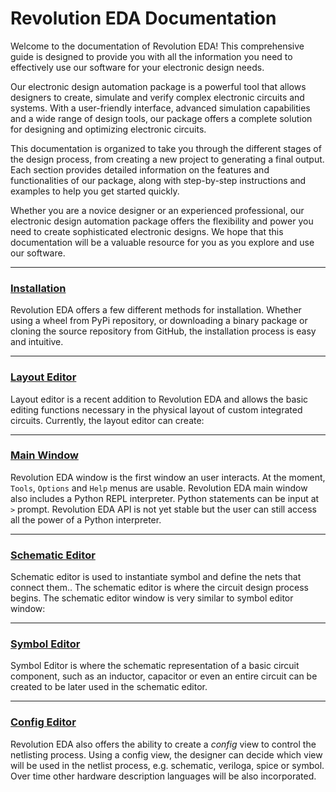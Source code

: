 # Revolution EDA Documentation

Welcome to the documentation of Revolution EDA! This comprehensive guide is designed to provide you with all the information you need to effectively use our software for your electronic design needs.

Our electronic design automation package is a powerful tool that allows designers to create, simulate and verify complex electronic circuits and systems. With a user-friendly interface, advanced simulation capabilities and a wide range of design tools, our package offers a complete solution for designing and optimizing electronic circuits.

This documentation is organized to take you through the different stages of the design process, from creating a new project to generating a final output. Each section provides detailed information on the features and functionalities of our package, along with step-by-step instructions and examples to help you get started quickly.

Whether you are a novice designer or an experienced professional, our electronic design automation package offers the flexibility and power you need to create sophisticated electronic designs. We hope that this documentation will be a valuable resource for you as you explore and use our software.



------

### [Installation](./installation.md)

Revolution EDA offers a few different methods for installation. Whether using a wheel from PyPi repository, or downloading a binary package or cloning the source repository from GitHub, the installation process is easy and intuitive.

------

### [Layout Editor](./layoutTutorial.md)

Layout editor is a recent addition to Revolution EDA and allows the basic editing functions necessary in the physical layout of custom integrated circuits. Currently, the layout editor can create:

------

### [Main Window](./revedaMainWindow.md)

Revolution EDA window is the first window an user interacts. At the moment, `Tools`, `Options` and `Help` menus are usable. Revolution EDA main window also includes a Python REPL interpreter. Python statements can be input at `>` prompt. Revolution EDA API is not yet stable but the user can still access all the power of a Python interpreter.

------

### [Schematic Editor](./schematicTutorial.md)

Schematic editor is used to instantiate symbol and define the nets that connect them.. The schematic editor is where the circuit design process begins. The schematic editor window is very similar to symbol editor window:

------

### [Symbol Editor](./symbolTutorial.md)

Symbol Editor is where the schematic representation of a basic circuit component, such as an inductor, capacitor or even an entire circuit can be created to be later used in the schematic editor.

------

### [Config Editor](./configEditor.md)

Revolution EDA also offers the ability to create a *config* view to control the netlisting process. Using a config view, the designer can decide which view will be used in the netlist process, e.g. schematic, veriloga, spice or symbol. Over time other hardware description languages will be also incorporated.